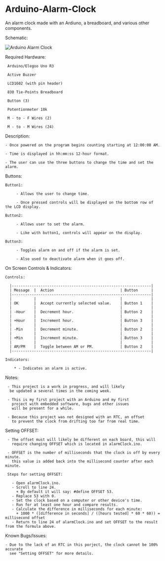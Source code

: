 
# Arduino-Alarm-Clock
An alarm clock made with an Ardiuno, a breadboard, and various other components.


Schematic:

![Arduino Alarm Clock](https://user-images.githubusercontent.com/45023561/116891210-0f2e6200-abf4-11eb-8b9f-0b664032c909.png)


Required Hardware:

     Arduino/Elegoo Uno R3
     
     Active Buzzer
     
     LCD1602 (with pin header)
     
     830 Tie-Points Breadboard
     
     Button (3)
     
     Potentionmeter 10k
     
     M - to - F Wires (2)
     
     M - to - M Wires (24) 

Description:

	- Once powered on the program begins counting starting at 12:00:00 AM.

	- Time is displayed in hh:mm:ss 12-hour format.

    - The user can use the three buttons to change the time and set the alarm.

Buttons:

    Button1:
	
         - Allows the user to change time.
         
         - Once pressed controls will be displayed on the bottom row of the LCD display.
         
    Button2:
	
         - Allows user to set the alarm.
         
         - Like with button1, controls will appear on the display.
         
    Button3:
	
         - Toggles alarm on and off if the alarm is set.
         
         - Also used to deactivate alarm when it goes off.

On Screen Controls & Indicators:

	Controls:
	
      |---------------------------------------------------------------|
      | Message  |  Action                              | Button      |
      |---------------------------------------------------------------|
      |          |                                      |             |
      | OK       |  Accept currently selected value.    | Button 1    |
      |          |                                      |             |
      | -Hour    |  Decrement hour.                     | Button 2    |
      |          |                                      |             |
      | +Hour    |  Increment hour.                     | Button 3    |
      |          |                                      |             |
      | -Min     |  Decrement minute.                   | Button 2    |
      |          |                                      |             |
      | +Min     |  Increment minute.                   | Button 3    |
      |          |                                      |             |
      | AM/PM    |  Toggle between AM or PM.            | Button 2    |
      |---------------------------------------------------------------|
		
	Indicators:
	
		* - Indicates an alarm is active.

Notes:

     - This project is a work in progress, and will likely
      be updated a several times in the coming week.

     - This is my first project with an Arduino and my first
       project with embedded software, bugs and other issues
       will be present for a while.
	
     - Because this project was not designed with an RTC, an offset
       to prevent the clock from drifting too far from real time.

Setting OFFSET:

     - The offset must will likely be different on each board, this will
       require changing OFFSET which is located in alarmClock.ino.
       
     - OFFSET is the number of milliseconds that the clock is off by every minute.
       this value is added back into the millisecond counter after each minute.
       
     Steps for setting OFFSET:
     
       - Open alarmClock.ino.
       - Scroll to line 24.
         + By default it will say: #define OFFSET 53.
       - Replace 53 with 0.
       - Set the clock based on a computer or other device's time.
       - Run for at least one hour and compare results.
       - Calculate the difference in milliseconds for each minute:
       	 + 1000 * ([difference in seconds] / ([hours tested] * 60 * 60)) = millisecond offset
       - Return to line 24 of alarmClock.ino and set OFFSET to the result from the formula above.

Known Bugs/Issues:

    - Due to the lack of an RTC in this porject, the clock cannot be 100% accurate
      see "Setting OFFSET" for more details.
   
